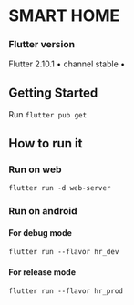 # SMART HOME

### Flutter version
Flutter 2.10.1 • channel stable •

## Getting Started
Run `flutter pub get`


## How to run it
### Run on web
`flutter run -d web-server`

### Run on android
#### For debug mode
`flutter run --flavor hr_dev`
#### For release mode
`flutter run --flavor hr_prod`

